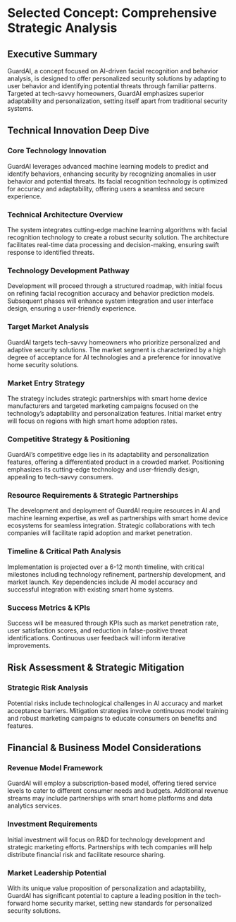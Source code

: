 # Selected Concept: Comprehensive Strategic Analysis

## Executive Summary
GuardAI, a concept focused on AI-driven facial recognition and behavior analysis, is designed to offer personalized security solutions by adapting to user behavior and identifying potential threats through familiar patterns. Targeted at tech-savvy homeowners, GuardAI emphasizes superior adaptability and personalization, setting itself apart from traditional security systems.

## Technical Innovation Deep Dive

### Core Technology Innovation
GuardAI leverages advanced machine learning models to predict and identify behaviors, enhancing security by recognizing anomalies in user behavior and potential threats. Its facial recognition technology is optimized for accuracy and adaptability, offering users a seamless and secure experience.

### Technical Architecture Overview
The system integrates cutting-edge machine learning algorithms with facial recognition technology to create a robust security solution. The architecture facilitates real-time data processing and decision-making, ensuring swift response to identified threats.

### Technology Development Pathway
Development will proceed through a structured roadmap, with initial focus on refining facial recognition accuracy and behavior prediction models. Subsequent phases will enhance system integration and user interface design, ensuring a user-friendly experience.

### Target Market Analysis
GuardAI targets tech-savvy homeowners who prioritize personalized and adaptive security solutions. The market segment is characterized by a high degree of acceptance for AI technologies and a preference for innovative home security solutions.

### Market Entry Strategy
The strategy includes strategic partnerships with smart home device manufacturers and targeted marketing campaigns focused on the technology’s adaptability and personalization features. Initial market entry will focus on regions with high smart home adoption rates.

### Competitive Strategy & Positioning
GuardAI’s competitive edge lies in its adaptability and personalization features, offering a differentiated product in a crowded market. Positioning emphasizes its cutting-edge technology and user-friendly design, appealing to tech-savvy consumers.

### Resource Requirements & Strategic Partnerships
The development and deployment of GuardAI require resources in AI and machine learning expertise, as well as partnerships with smart home device ecosystems for seamless integration. Strategic collaborations with tech companies will facilitate rapid adoption and market penetration.

### Timeline & Critical Path Analysis
Implementation is projected over a 6-12 month timeline, with critical milestones including technology refinement, partnership development, and market launch. Key dependencies include AI model accuracy and successful integration with existing smart home systems.

### Success Metrics & KPIs
Success will be measured through KPIs such as market penetration rate, user satisfaction scores, and reduction in false-positive threat identifications. Continuous user feedback will inform iterative improvements.

## Risk Assessment & Strategic Mitigation
### Strategic Risk Analysis
Potential risks include technological challenges in AI accuracy and market acceptance barriers. Mitigation strategies involve continuous model training and robust marketing campaigns to educate consumers on benefits and features.

## Financial & Business Model Considerations
### Revenue Model Framework
GuardAI will employ a subscription-based model, offering tiered service levels to cater to different consumer needs and budgets. Additional revenue streams may include partnerships with smart home platforms and data analytics services.

### Investment Requirements
Initial investment will focus on R&D for technology development and strategic marketing efforts. Partnerships with tech companies will help distribute financial risk and facilitate resource sharing.

### Market Leadership Potential
With its unique value proposition of personalization and adaptability, GuardAI has significant potential to capture a leading position in the tech-forward home security market, setting new standards for personalized security solutions.